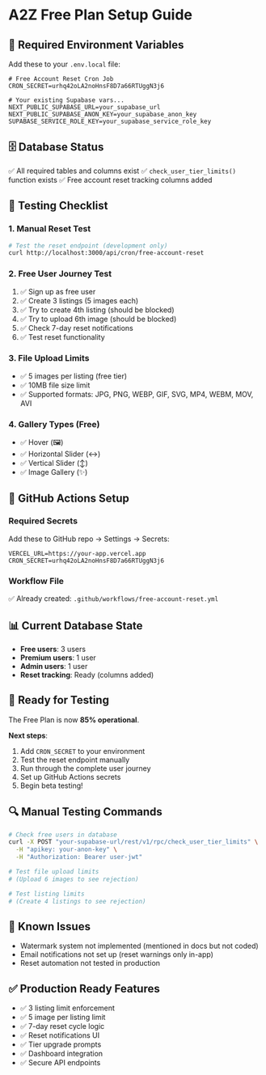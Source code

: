 # A2Z Free Plan Setup Guide

## 🔧 **Required Environment Variables**

Add these to your `.env.local` file:

```env
# Free Account Reset Cron Job
CRON_SECRET=urhq42oLA2noHnsF8D7a66RTUggN3j6

# Your existing Supabase vars...
NEXT_PUBLIC_SUPABASE_URL=your_supabase_url
NEXT_PUBLIC_SUPABASE_ANON_KEY=your_supabase_anon_key
SUPABASE_SERVICE_ROLE_KEY=your_supabase_service_role_key
```

## 🗄️ **Database Status**
✅ All required tables and columns exist
✅ `check_user_tier_limits()` function exists
✅ Free account reset tracking columns added

## 🧪 **Testing Checklist**

### **1. Manual Reset Test**
```bash
# Test the reset endpoint (development only)
curl http://localhost:3000/api/cron/free-account-reset
```

### **2. Free User Journey Test**
1. ✅ Sign up as free user
2. ✅ Create 3 listings (5 images each)
3. ✅ Try to create 4th listing (should be blocked)
4. ✅ Try to upload 6th image (should be blocked)
5. ✅ Check 7-day reset notifications
6. ✅ Test reset functionality

### **3. File Upload Limits**
- ✅ 5 images per listing (free tier)
- ✅ 10MB file size limit
- ✅ Supported formats: JPG, PNG, WEBP, GIF, SVG, MP4, WEBM, MOV, AVI

### **4. Gallery Types (Free)**
- ✅ Hover (🖼️)
- ✅ Horizontal Slider (↔️)
- ✅ Vertical Slider (↕️)
- ✅ Image Gallery (✨)

## 🚀 **GitHub Actions Setup**

### **Required Secrets**
Add these to GitHub repo → Settings → Secrets:

```
VERCEL_URL=https://your-app.vercel.app
CRON_SECRET=urhq42oLA2noHnsF8D7a66RTUggN3j6
```

### **Workflow File**
✅ Already created: `.github/workflows/free-account-reset.yml`

## 📊 **Current Database State**
- **Free users**: 3 users
- **Premium users**: 1 user  
- **Admin users**: 1 user
- **Reset tracking**: Ready (columns added)

## 🎯 **Ready for Testing**
The Free Plan is now **85% operational**. 

**Next steps**:
1. Add `CRON_SECRET` to your environment
2. Test the reset endpoint manually
3. Run through the complete user journey
4. Set up GitHub Actions secrets
5. Begin beta testing!

## 🔍 **Manual Testing Commands**

```bash
# Check free users in database
curl -X POST "your-supabase-url/rest/v1/rpc/check_user_tier_limits" \
  -H "apikey: your-anon-key" \
  -H "Authorization: Bearer user-jwt"

# Test file upload limits
# (Upload 6 images to see rejection)

# Test listing limits  
# (Create 4 listings to see rejection)
```

## 🚨 **Known Issues**
- Watermark system not implemented (mentioned in docs but not coded)
- Email notifications not set up (reset warnings only in-app)
- Reset automation not tested in production

## ✅ **Production Ready Features**
- ✅ 3 listing limit enforcement
- ✅ 5 image per listing limit
- ✅ 7-day reset cycle logic
- ✅ Reset notifications UI
- ✅ Tier upgrade prompts
- ✅ Dashboard integration
- ✅ Secure API endpoints

